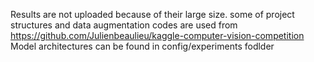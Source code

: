 Results are not uploaded because of their large size.
some of project structures and data augmentation codes are used from https://github.com/Julienbeaulieu/kaggle-computer-vision-competition
Model architectures can be found in config/experiments fodlder